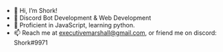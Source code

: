 - 👋 Hi, I’m Shork! 
- 👀 Discord Bot Development & Web Development
- 🌱 Proficient in JavaScript, learning python.
- 📫 Reach me at executivemarshall@gmail.com, or friend me on discord: Shork#9971

<!---
shorktheseal/shorktheseal is a ✨ special ✨ repository because its `README.md` (this file) appears on your GitHub profile.
You can click the Preview link to take a look at your changes.
--->
